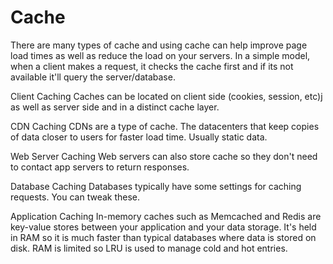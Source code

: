 # Cache
There are many types of cache and using cache can help improve page load times
as well as reduce the load on your servers. In a simple model, when a client
makes a request, it checks the cache first and if its not available it'll
query the server/database.

Client Caching
Caches can be located on client side (cookies, session, etc)j as well as server
side and in a distinct cache layer.

CDN Caching
CDNs are a type of cache. The datacenters that keep copies of data closer to users
for faster load time. Usually static data.

Web Server Caching
Web servers can also store cache so they don't need to contact app servers to
return responses.

Database Caching
Databases typically have some settings for caching requests. You can tweak these.

Application Caching
In-memory caches such as Memcached and Redis are key-value stores between your
application and your data storage. It's held in RAM so it is much faster than
typical databases where data is stored on disk. RAM is limited so LRU is used to
manage cold and hot entries.



